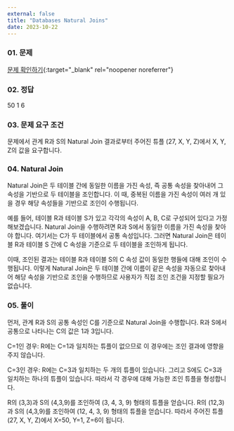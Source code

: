 ```yaml
---
external: false
title: "Databases Natural Joins"
date: 2023-10-22
---
```


### 01. 문제

[문제 확인하기](https://www.hackerrank.com/challenges/databases-natural-joins/problem?isFullScreen=true){:target="_blank" rel="noopener noreferrer"}

### 02. 정답

50
1
6

### 03. 문제 요구 조건

문제에서 관계 R과 S의 Natural Join 결과로부터 주어진 튜플 (27, X, Y, Z)에서 X, Y, Z의 값을 요구합니다.

### 04. Natural Join

Natural Join은 두 테이블 간에 동일한 이름을 가진 속성, 즉 공통 속성을 찾아내어 그 속성을 기반으로 두 테이블을 조인합니다. 이 때, 중복된 이름을 가진 속성이 여러 개 있을 경우 해당 속성들을 기반으로 조인이 수행됩니다.

예를 들어, 테이블 R과 테이블 S가 있고 각각의 속성이 A, B, C로 구성되어 있다고 가정해보겠습니다. Natural Join을 수행하려면 R과 S에서 동일한 이름을 가진 속성을 찾아야 합니다. 여기서는 C가 두 테이블에서 공통 속성입니다. 그러면 Natural Join은 테이블 R과 테이블 S 간에 C 속성을 기준으로 두 테이블을 조인하게 됩니다.

이때, 조인된 결과는 테이블 R과 테이블 S의 C 속성 값이 동일한 행들에 대해 조인이 수행됩니다. 이렇게 Natural Join은 두 테이블 간에 이름이 같은 속성을 자동으로 찾아내어 해당 속성을 기반으로 조인을 수행하므로 사용자가 직접 조인 조건을 지정할 필요가 없습니다.

### 05. 풀이

먼저, 관계 R과 S의 공통 속성인 C를 기준으로 Natural Join을 수행합니다. R과 S에서 공통으로 나타나는 C의 값은 1과 3입니다.

C=1인 경우: R에는 C=1과 일치하는 튜플이 없으므로 이 경우에는 조인 결과에 영향을 주지 않습니다.

C=3인 경우: R에는 C=3과 일치하는 두 개의 튜플이 있습니다. 그리고 S에도 C=3과 일치하는 하나의 튜플이 있습니다. 따라서 각 경우에 대해 가능한 조인 튜플을 형성합니다.

R의 (3,3)과 S의 (4,3,9)를 조인하여 (3, 4, 3, 9) 형태의 튜플을 얻습니다.
R의 (12,3)과 S의 (4,3,9)를 조인하여 (12, 4, 3, 9) 형태의 튜플을 얻습니다.
따라서 주어진 튜플 (27, X, Y, Z)에서 X=50, Y=1, Z=6이 됩니다.
